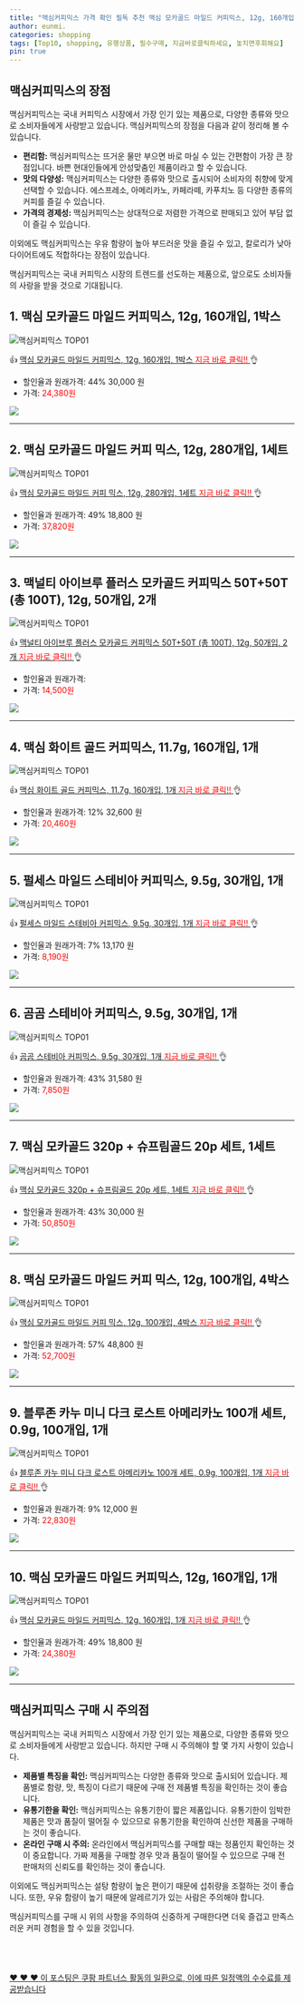 ```yaml
---
title: "맥심커피믹스 가격 확인 필독 추천 맥심 모카골드 마일드 커피믹스, 12g, 160개입, 1박스 비교 장점 구매가이드"
author: eunmi.
categories: shopping
tags: [Top10, shopping, 유행상품, 필수구매, 지금바로클릭하세요, 놓치면후회해요]
pin: true
---
```

## 맥심커피믹스의 장점

맥심커피믹스는 국내 커피믹스 시장에서 가장 인기 있는 제품으로, 다양한 종류와 맛으로 소비자들에게 사랑받고 있습니다. 맥심커피믹스의 장점을 다음과 같이 정리해 볼 수 있습니다.

* **편리함:** 맥심커피믹스는 뜨거운 물만 부으면 바로 마실 수 있는 간편함이 가장 큰 장점입니다. 바쁜 현대인들에게 안성맞춤인 제품이라고 할 수 있습니다.
* **맛의 다양성:** 맥심커피믹스는 다양한 종류와 맛으로 출시되어 소비자의 취향에 맞게 선택할 수 있습니다. 에스프레소, 아메리카노, 카페라떼, 카푸치노 등 다양한 종류의 커피를 즐길 수 있습니다.
* **가격의 경제성:** 맥심커피믹스는 상대적으로 저렴한 가격으로 판매되고 있어 부담 없이 즐길 수 있습니다.

이외에도 맥심커피믹스는 우유 함량이 높아 부드러운 맛을 즐길 수 있고, 칼로리가 낮아 다이어트에도 적합하다는 장점이 있습니다.

맥심커피믹스는 국내 커피믹스 시장의 트렌드를 선도하는 제품으로, 앞으로도 소비자들의 사랑을 받을 것으로 기대됩니다.

   

## 1. 맥심 모카골드 마일드 커피믹스, 12g, 160개입, 1박스

![맥심커피믹스 TOP01](https://thumbnail6.coupangcdn.com/thumbnails/remote/230x230ex/image/retail/images/4282376875770945-55003122-84cd-4bb6-860f-25e4f7e5eece.jpg)


👍 [맥심 모카골드 마일드 커피믹스, 12g, 160개입, 1박스 <font color=red> 지금 바로 클릭!! </font> ](https://link.coupang.com/re/AFFSDP?lptag=AF3617701&subid=GithubCoopas&pageKey=7525033092&traceid=V0-153&itemId=17657253101&vendorItemId=71030128009) 👌 


- 할인율과 원래가격: 44%  30,000   원
- 가격: <span style='color:red'>24,380원</span>

[![](/discount_price.png)](https://link.coupang.com/re/AFFSDP?lptag=AF3617701&subid=GithubCoopas&pageKey=7525033092&traceid=V0-153&itemId=17657253101&vendorItemId=71030128009)

---


   

## 2. 맥심 모카골드 마일드 커피 믹스, 12g, 280개입, 1세트

![맥심커피믹스 TOP01](https://thumbnail8.coupangcdn.com/thumbnails/remote/230x230ex/image/vendor_inventory/6d53/1a1779e4556b8b8de10d2b3fed51b5fc797bd2d7bd0431ecbd4b2c507e18.jpeg)


👍 [맥심 모카골드 마일드 커피 믹스, 12g, 280개입, 1세트 <font color=red> 지금 바로 클릭!! </font> ](https://link.coupang.com/re/AFFSDP?lptag=AF3617701&subid=GithubCoopas&pageKey=7525033092&traceid=V0-153&itemId=19257248420&vendorItemId=87029109371) 👌 


- 할인율과 원래가격: 49%  18,800   원
- 가격: <span style='color:red'>37,820원</span>

[![](/discount_price.png)](https://link.coupang.com/re/AFFSDP?lptag=AF3617701&subid=GithubCoopas&pageKey=7525033092&traceid=V0-153&itemId=19257248420&vendorItemId=87029109371)

---


   

## 3. 맥널티 아이브루 플러스 모카골드 커피믹스 50T+50T (총 100T), 12g, 50개입, 2개

![맥심커피믹스 TOP01](https://thumbnail8.coupangcdn.com/thumbnails/remote/230x230ex/image/vendor_inventory/2caa/019cc61cb5357ca0e9a06311e36d0a3eacdbcc95932b5ad6bc9375bcaa4d.jpg)


👍 [맥널티 아이브루 플러스 모카골드 커피믹스 50T+50T (총 100T), 12g, 50개입, 2개 <font color=red> 지금 바로 클릭!! </font> ](https://link.coupang.com/re/AFFSDP?lptag=AF3617701&subid=GithubCoopas&pageKey=7262978556&traceid=V0-153&itemId=19563801267&vendorItemId=86671760839) 👌 


- 할인율과 원래가격: 
- 가격: <span style='color:red'>14,500원</span>

[![](/discount_price.png)](https://link.coupang.com/re/AFFSDP?lptag=AF3617701&subid=GithubCoopas&pageKey=7262978556&traceid=V0-153&itemId=19563801267&vendorItemId=86671760839)

---


   

## 4. 맥심 화이트 골드 커피믹스, 11.7g, 160개입, 1개

![맥심커피믹스 TOP01](https://thumbnail9.coupangcdn.com/thumbnails/remote/230x230ex/image/retail/images/8322375083974394-24de8f96-64ab-4e6d-af9d-261c11ce6b05.jpg)


👍 [맥심 화이트 골드 커피믹스, 11.7g, 160개입, 1개 <font color=red> 지금 바로 클릭!! </font> ](https://link.coupang.com/re/AFFSDP?lptag=AF3617701&subid=GithubCoopas&pageKey=7525065587&traceid=V0-153&itemId=3042075337&vendorItemId=71030128057) 👌 


- 할인율과 원래가격: 12%  32,600   원
- 가격: <span style='color:red'>20,460원</span>

[![](/discount_price.png)](https://link.coupang.com/re/AFFSDP?lptag=AF3617701&subid=GithubCoopas&pageKey=7525065587&traceid=V0-153&itemId=3042075337&vendorItemId=71030128057)

---


   

## 5. 펄세스 마일드 스테비아 커피믹스, 9.5g, 30개입, 1개

![맥심커피믹스 TOP01](https://thumbnail8.coupangcdn.com/thumbnails/remote/230x230ex/image/retail/images/6003808592557760-67ce0bdb-3c1c-4daf-805b-082b28d14942.jpg)


👍 [펄세스 마일드 스테비아 커피믹스, 9.5g, 30개입, 1개 <font color=red> 지금 바로 클릭!! </font> ](https://link.coupang.com/re/AFFSDP?lptag=AF3617701&subid=GithubCoopas&pageKey=7388704618&traceid=V0-153&itemId=17145902342&vendorItemId=84318664040) 👌 


- 할인율과 원래가격: 7%  13,170   원
- 가격: <span style='color:red'>8,190원</span>

[![](/discount_price.png)](https://link.coupang.com/re/AFFSDP?lptag=AF3617701&subid=GithubCoopas&pageKey=7388704618&traceid=V0-153&itemId=17145902342&vendorItemId=84318664040)

---


   

## 6. 곰곰 스테비아 커피믹스, 9.5g, 30개입, 1개

![맥심커피믹스 TOP01](https://thumbnail10.coupangcdn.com/thumbnails/remote/230x230ex/image/retail/images/7899762818923777-00ad3363-2967-4a44-b839-9aa2f2fd48f8.jpg)


👍 [곰곰 스테비아 커피믹스, 9.5g, 30개입, 1개 <font color=red> 지금 바로 클릭!! </font> ](https://link.coupang.com/re/AFFSDP?lptag=AF3617701&subid=GithubCoopas&pageKey=6740375632&traceid=V0-153&itemId=15733585910&vendorItemId=82947537889) 👌 


- 할인율과 원래가격: 43%  31,580   원
- 가격: <span style='color:red'>7,850원</span>

[![](/discount_price.png)](https://link.coupang.com/re/AFFSDP?lptag=AF3617701&subid=GithubCoopas&pageKey=6740375632&traceid=V0-153&itemId=15733585910&vendorItemId=82947537889)

---


   

## 7. 맥심 모카골드 320p + 슈프림골드 20p 세트, 1세트

![맥심커피믹스 TOP01](https://thumbnail7.coupangcdn.com/thumbnails/remote/230x230ex/image/retail/images/3614108278373450-15a1394e-0301-4950-86c9-921c4aa8d2bc.jpg)


👍 [맥심 모카골드 320p + 슈프림골드 20p 세트, 1세트 <font color=red> 지금 바로 클릭!! </font> ](https://link.coupang.com/re/AFFSDP?lptag=AF3617701&subid=GithubCoopas&pageKey=6597741400&traceid=V0-153&itemId=14913662741&vendorItemId=82152278580) 👌 


- 할인율과 원래가격: 43%  30,000   원
- 가격: <span style='color:red'>50,850원</span>

[![](/discount_price.png)](https://link.coupang.com/re/AFFSDP?lptag=AF3617701&subid=GithubCoopas&pageKey=6597741400&traceid=V0-153&itemId=14913662741&vendorItemId=82152278580)

---


   

## 8. 맥심 모카골드 마일드 커피 믹스, 12g, 100개입, 4박스

![맥심커피믹스 TOP01](https://thumbnail9.coupangcdn.com/thumbnails/remote/230x230ex/image/vendor_inventory/3755/dbce40d1f863db3cd834322149a0d3466fecf824ca4f5bff814103c71c4f.jpg)


👍 [맥심 모카골드 마일드 커피 믹스, 12g, 100개입, 4박스 <font color=red> 지금 바로 클릭!! </font> ](https://link.coupang.com/re/AFFSDP?lptag=AF3617701&subid=GithubCoopas&pageKey=7525033092&traceid=V0-153&itemId=16335087532&vendorItemId=81259486131) 👌 


- 할인율과 원래가격: 57%  48,800   원
- 가격: <span style='color:red'>52,700원</span>

[![](/discount_price.png)](https://link.coupang.com/re/AFFSDP?lptag=AF3617701&subid=GithubCoopas&pageKey=7525033092&traceid=V0-153&itemId=16335087532&vendorItemId=81259486131)

---


   

## 9. 블루존 카누 미니 다크 로스트 아메리카노 100개 세트, 0.9g, 100개입, 1개

![맥심커피믹스 TOP01](https://thumbnail6.coupangcdn.com/thumbnails/remote/230x230ex/image/vendor_inventory/f7f2/2e1ddc3b33985084e9f18c43e2c67afe95c8073d116123d663cf6b92b18a.jpg)


👍 [블루존 카누 미니 다크 로스트 아메리카노 100개 세트, 0.9g, 100개입, 1개 <font color=red> 지금 바로 클릭!! </font> ](https://link.coupang.com/re/AFFSDP?lptag=AF3617701&subid=GithubCoopas&pageKey=7278225518&traceid=V0-153&itemId=20569526057&vendorItemId=87295910554) 👌 


- 할인율과 원래가격: 9%  12,000   원
- 가격: <span style='color:red'>22,830원</span>

[![](/discount_price.png)](https://link.coupang.com/re/AFFSDP?lptag=AF3617701&subid=GithubCoopas&pageKey=7278225518&traceid=V0-153&itemId=20569526057&vendorItemId=87295910554)

---


   

## 10. 맥심 모카골드 마일드 커피믹스, 12g, 160개입, 1개

![맥심커피믹스 TOP01](https://thumbnail6.coupangcdn.com/thumbnails/remote/230x230ex/image/retail/images/4282376875770945-55003122-84cd-4bb6-860f-25e4f7e5eece.jpg)


👍 [맥심 모카골드 마일드 커피믹스, 12g, 160개입, 1개 <font color=red> 지금 바로 클릭!! </font> ](https://link.coupang.com/re/AFFSDP?lptag=AF3617701&subid=GithubCoopas&pageKey=5238673576&traceid=V0-153&itemId=7393453535&vendorItemId=74684495903) 👌 


- 할인율과 원래가격: 49%  18,800   원
- 가격: <span style='color:red'>24,380원</span>

[![](/discount_price.png)](https://link.coupang.com/re/AFFSDP?lptag=AF3617701&subid=GithubCoopas&pageKey=5238673576&traceid=V0-153&itemId=7393453535&vendorItemId=74684495903)

---
## 맥심커피믹스 구매 시 주의점

맥심커피믹스는 국내 커피믹스 시장에서 가장 인기 있는 제품으로, 다양한 종류와 맛으로 소비자들에게 사랑받고 있습니다. 하지만 구매 시 주의해야 할 몇 가지 사항이 있습니다.

* **제품별 특징을 확인:** 맥심커피믹스는 다양한 종류와 맛으로 출시되어 있습니다. 제품별로 함량, 맛, 특징이 다르기 때문에 구매 전 제품별 특징을 확인하는 것이 좋습니다.
* **유통기한을 확인:** 맥심커피믹스는 유통기한이 짧은 제품입니다. 유통기한이 임박한 제품은 맛과 품질이 떨어질 수 있으므로 유통기한을 확인하여 신선한 제품을 구매하는 것이 좋습니다.
* **온라인 구매 시 주의:** 온라인에서 맥심커피믹스를 구매할 때는 정품인지 확인하는 것이 중요합니다. 가짜 제품을 구매할 경우 맛과 품질이 떨어질 수 있으므로 구매 전 판매처의 신뢰도를 확인하는 것이 좋습니다.

이외에도 맥심커피믹스는 설탕 함량이 높은 편이기 때문에 섭취량을 조절하는 것이 좋습니다. 또한, 우유 함량이 높기 때문에 알레르기가 있는 사람은 주의해야 합니다.

맥심커피믹스를 구매 시 위의 사항을 주의하여 신중하게 구매한다면 더욱 즐겁고 만족스러운 커피 경험을 할 수 있을 것입니다.<br><br><br><br><br> [ ❤ ❤ ❤ 이 포스팅은 쿠팡 파트너스 활동의 일환으로, 이에 따른 일정액의 수수료를 제공받습니다](https://link.coupang.com/a/bcEFyh)